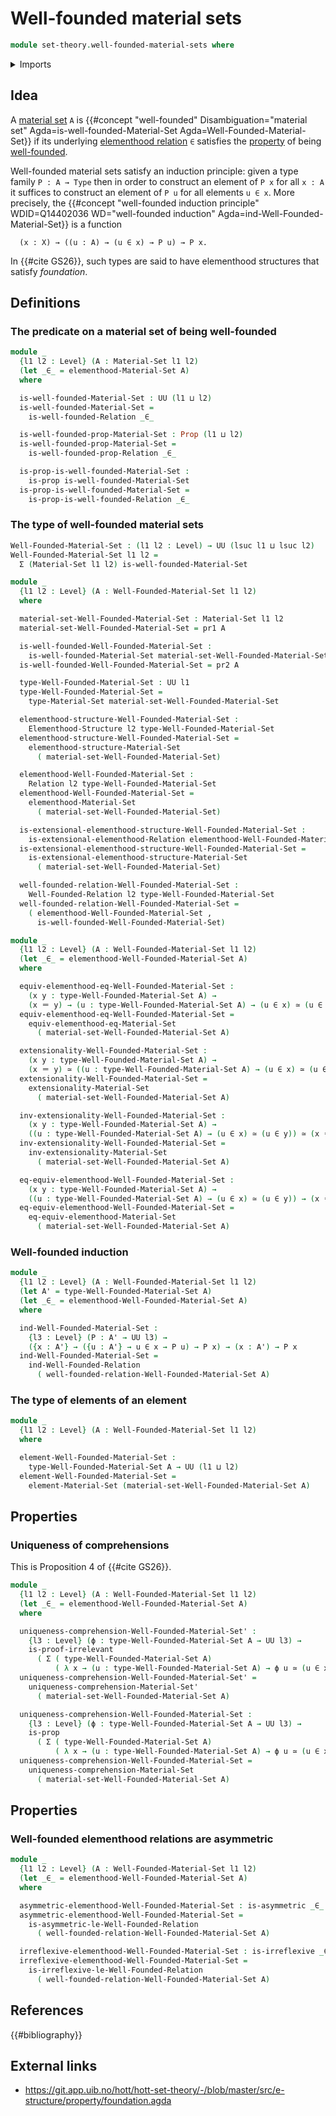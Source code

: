 # Well-founded material sets

```agda
module set-theory.well-founded-material-sets where
```

<details><summary>Imports</summary>

```agda
open import foundation.binary-relations
open import foundation.dependent-pair-types
open import foundation.equivalences
open import foundation.function-types
open import foundation.functoriality-dependent-function-types
open import foundation.functoriality-dependent-pair-types
open import foundation.identity-types
open import foundation.propositions
open import foundation.separated-types-subuniverses
open import foundation.subtypes
open import foundation.universe-levels

open import foundation-core.contractible-types
open import foundation-core.torsorial-type-families

open import order-theory.accessible-elements-relations
open import order-theory.preorders
open import order-theory.well-founded-relations

open import orthogonal-factorization-systems.reflective-global-subuniverses

open import set-theory.elementhood-structures
open import set-theory.material-sets
```

</details>

## Idea

A [material set](set-theory.material-sets.md) `A` is
{{#concept "well-founded" Disambiguation="material set" Agda=is-well-founded-Material-Set Agda=Well-Founded-Material-Set}}
if its underlying [elementhood relation](set-theory.elementhood-structures.md)
`∈` satisfies the [property](foundation-core.propositions.md) of being
[well-founded](order-theory.well-founded-relations.md).

Well-founded material sets satisfy an induction principle: given a type family
`P : A → Type` then in order to construct an element of `P x` for all `x : A` it
suffices to construct an element of `P u` for all elements `u ∈ x`. More
precisely, the
{{#concept "well-founded induction principle" WDID=Q14402036 WD="well-founded induction" Agda=ind-Well-Founded-Material-Set}}
is a function

```text
  (x : X) → ((u : A) → (u ∈ x) → P u) → P x.
```

In {{#cite GS26}}, such types are said to have elementhood structures that
satisfy _foundation_.

## Definitions

### The predicate on a material set of being well-founded

```agda
module _
  {l1 l2 : Level} (A : Material-Set l1 l2)
  (let _∈_ = elementhood-Material-Set A)
  where

  is-well-founded-Material-Set : UU (l1 ⊔ l2)
  is-well-founded-Material-Set =
    is-well-founded-Relation _∈_

  is-well-founded-prop-Material-Set : Prop (l1 ⊔ l2)
  is-well-founded-prop-Material-Set =
    is-well-founded-prop-Relation _∈_

  is-prop-is-well-founded-Material-Set :
    is-prop is-well-founded-Material-Set
  is-prop-is-well-founded-Material-Set =
    is-prop-is-well-founded-Relation _∈_
```

### The type of well-founded material sets

```agda
Well-Founded-Material-Set : (l1 l2 : Level) → UU (lsuc l1 ⊔ lsuc l2)
Well-Founded-Material-Set l1 l2 =
  Σ (Material-Set l1 l2) is-well-founded-Material-Set

module _
  {l1 l2 : Level} (A : Well-Founded-Material-Set l1 l2)
  where

  material-set-Well-Founded-Material-Set : Material-Set l1 l2
  material-set-Well-Founded-Material-Set = pr1 A

  is-well-founded-Well-Founded-Material-Set :
    is-well-founded-Material-Set material-set-Well-Founded-Material-Set
  is-well-founded-Well-Founded-Material-Set = pr2 A

  type-Well-Founded-Material-Set : UU l1
  type-Well-Founded-Material-Set =
    type-Material-Set material-set-Well-Founded-Material-Set

  elementhood-structure-Well-Founded-Material-Set :
    Elementhood-Structure l2 type-Well-Founded-Material-Set
  elementhood-structure-Well-Founded-Material-Set =
    elementhood-structure-Material-Set
      ( material-set-Well-Founded-Material-Set)

  elementhood-Well-Founded-Material-Set :
    Relation l2 type-Well-Founded-Material-Set
  elementhood-Well-Founded-Material-Set =
    elementhood-Material-Set
      ( material-set-Well-Founded-Material-Set)

  is-extensional-elementhood-structure-Well-Founded-Material-Set :
    is-extensional-elementhood-Relation elementhood-Well-Founded-Material-Set
  is-extensional-elementhood-structure-Well-Founded-Material-Set =
    is-extensional-elementhood-structure-Material-Set
      ( material-set-Well-Founded-Material-Set)

  well-founded-relation-Well-Founded-Material-Set :
    Well-Founded-Relation l2 type-Well-Founded-Material-Set
  well-founded-relation-Well-Founded-Material-Set =
    ( elementhood-Well-Founded-Material-Set ,
      is-well-founded-Well-Founded-Material-Set)

module _
  {l1 l2 : Level} (A : Well-Founded-Material-Set l1 l2)
  (let _∈_ = elementhood-Well-Founded-Material-Set A)
  where

  equiv-elementhood-eq-Well-Founded-Material-Set :
    (x y : type-Well-Founded-Material-Set A) →
    (x ＝ y) → (u : type-Well-Founded-Material-Set A) → (u ∈ x) ≃ (u ∈ y)
  equiv-elementhood-eq-Well-Founded-Material-Set =
    equiv-elementhood-eq-Material-Set
      ( material-set-Well-Founded-Material-Set A)

  extensionality-Well-Founded-Material-Set :
    (x y : type-Well-Founded-Material-Set A) →
    (x ＝ y) ≃ ((u : type-Well-Founded-Material-Set A) → (u ∈ x) ≃ (u ∈ y))
  extensionality-Well-Founded-Material-Set =
    extensionality-Material-Set
      ( material-set-Well-Founded-Material-Set A)

  inv-extensionality-Well-Founded-Material-Set :
    (x y : type-Well-Founded-Material-Set A) →
    ((u : type-Well-Founded-Material-Set A) → (u ∈ x) ≃ (u ∈ y)) ≃ (x ＝ y)
  inv-extensionality-Well-Founded-Material-Set =
    inv-extensionality-Material-Set
      ( material-set-Well-Founded-Material-Set A)

  eq-equiv-elementhood-Well-Founded-Material-Set :
    (x y : type-Well-Founded-Material-Set A) →
    ((u : type-Well-Founded-Material-Set A) → (u ∈ x) ≃ (u ∈ y)) → (x ＝ y)
  eq-equiv-elementhood-Well-Founded-Material-Set =
    eq-equiv-elementhood-Material-Set
      ( material-set-Well-Founded-Material-Set A)
```

### Well-founded induction

```agda
module _
  {l1 l2 : Level} (A : Well-Founded-Material-Set l1 l2)
  (let A' = type-Well-Founded-Material-Set A)
  (let _∈_ = elementhood-Well-Founded-Material-Set A)
  where

  ind-Well-Founded-Material-Set :
    {l3 : Level} (P : A' → UU l3) →
    ({x : A'} → ({u : A'} → u ∈ x → P u) → P x) → (x : A') → P x
  ind-Well-Founded-Material-Set =
    ind-Well-Founded-Relation
      ( well-founded-relation-Well-Founded-Material-Set A)
```

### The type of elements of an element

```agda
module _
  {l1 l2 : Level} (A : Well-Founded-Material-Set l1 l2)
  where

  element-Well-Founded-Material-Set :
    type-Well-Founded-Material-Set A → UU (l1 ⊔ l2)
  element-Well-Founded-Material-Set =
    element-Material-Set (material-set-Well-Founded-Material-Set A)
```

## Properties

### Uniqueness of comprehensions

This is Proposition 4 of {{#cite GS26}}.

```agda
module _
  {l1 l2 : Level} (A : Well-Founded-Material-Set l1 l2)
  (let _∈_ = elementhood-Well-Founded-Material-Set A)
  where

  uniqueness-comprehension-Well-Founded-Material-Set' :
    {l3 : Level} (ϕ : type-Well-Founded-Material-Set A → UU l3) →
    is-proof-irrelevant
      ( Σ ( type-Well-Founded-Material-Set A)
          ( λ x → (u : type-Well-Founded-Material-Set A) → ϕ u ≃ (u ∈ x)))
  uniqueness-comprehension-Well-Founded-Material-Set' =
    uniqueness-comprehension-Material-Set'
      ( material-set-Well-Founded-Material-Set A)

  uniqueness-comprehension-Well-Founded-Material-Set :
    {l3 : Level} (ϕ : type-Well-Founded-Material-Set A → UU l3) →
    is-prop
      ( Σ ( type-Well-Founded-Material-Set A)
          ( λ x → (u : type-Well-Founded-Material-Set A) → ϕ u ≃ (u ∈ x)))
  uniqueness-comprehension-Well-Founded-Material-Set =
    uniqueness-comprehension-Material-Set
      ( material-set-Well-Founded-Material-Set A)
```

## Properties

### Well-founded elementhood relations are asymmetric

```agda
module _
  {l1 l2 : Level} (A : Well-Founded-Material-Set l1 l2)
  (let _∈_ = elementhood-Well-Founded-Material-Set A)
  where

  asymmetric-elementhood-Well-Founded-Material-Set : is-asymmetric _∈_
  asymmetric-elementhood-Well-Founded-Material-Set =
    is-asymmetric-le-Well-Founded-Relation
      ( well-founded-relation-Well-Founded-Material-Set A)

  irreflexive-elementhood-Well-Founded-Material-Set : is-irreflexive _∈_
  irreflexive-elementhood-Well-Founded-Material-Set =
    is-irreflexive-le-Well-Founded-Relation
      ( well-founded-relation-Well-Founded-Material-Set A)
```

## References

{{#bibliography}}

## External links

- <https://git.app.uib.no/hott/hott-set-theory/-/blob/master/src/e-structure/property/foundation.agda>
